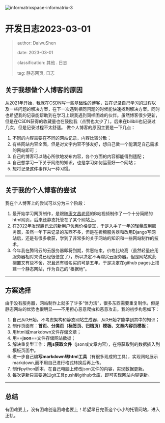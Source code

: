 ![informatrixspace-informatrix-3](https://cdn.staticaly.com/gh/DaiwuShen/daiwuImageBed@main/webP/informatrixspace-informatrix-3.4sb5etpj32f4.webp)

# 开发日志2023-03-01

> author: DaiwuShen
> 
> date: 2023-03-01
> 
> classification: 其他 . 日志
> 
> tag: 静态网页, 日志

## 关于我想做个人博客的原因

从2021年开始，我就在CSDN写一些基础性的博客，旨在记录自己学习的过程以及一些问题的解决方案，在下一次遇到相同问题的时候能快速找到解决方案。同时也希望我的记录能帮助到在学习上跟我遇到同样困难的伙伴。虽然博客很少更新，但是在CSDN获得的收藏量也在鼓励我（点赞也太少了）。后来在bilibili也记录过几次，但是记录过程不太舒适。
做个人博客的原因主要是一下几点：

1. 不同的内容需要在不同的网站记录，内容比较分散；
2. 有些网站内容全面，但是对文字内容不够友好，想自己做一个能满足自己需求的网站即可；
3. 自己的博客可以随心所欲地发布内容，各个方面的内容都能得到适配；
4. 自己想学习一下关于网络的知识，也是学习如何运营好一个网站；
5. 想将记录这件事作为一种习惯。

---

## 关于我的个人博客的尝试

我在个人博客上的尝试可以分为三个阶段：

1. 最开始学习网页制作，是跟随[康文昌老师](https://kangwenchang.com/)的B站视频制作了一个十分简陋的html网页，后来还静态托管在了某个网站上。
2. 在2022年发现腾讯云的新用户优惠价格便宜，于是入手了一年的轻量应用服务器，虽然一年下来记录的东西不多，但是在折腾服务器和改用Django写网站后，还是有很多收获，学到了非常多的关于网站的知识和一些网站制作的技术。
3. 今年我在腾讯云的云服务器即将到期，优惠结束，价格比较高（虽然轻量应用服务器相对来说已经很便宜了），所以决定不再购买云服务器。但是网站就此搁置又有些不舍，况且还有域名买的可是五年。于是决定在github pages上搭建一个静态网站，作为自己的“根据地”。

---

## 方案选择

由于没有服务器，网站制作上就多了许多“体力活”，很多东西需要重复制作。但是静态网站的优势也很明显——不用担心恶意爬虫和恶意攻击。我的初步构思如下：

1. 自己从0开始，不考虑架构和静态网站生成器，从0开始才能学到其中的知识；
2. 制作页面有：**首页、分类页（标签页、归档页）模板、文章内容页模板**；
3. 用html或markdown文件存储文章；
4. 用==**json**==文件存储网站数据；
5. 解决重复型工作：**用js获取文件**（json或文章内容），在将获取到的数据插入到模板页面中。
6. 进一步自己编**写markdown转html工具**（有很多现成的工具），实现网站展示markdown,而不用自己进行格式转换后再上传。
7. 制作python脚本，在自己电脑上修改json文件的内容，实现数据更新。
8. 每次更新只需要通过git工具push到github仓库，即可实现网站内容更新。

---

## 总结

有困难要上，没有困难创造困难也要上！希望早日完善这个小小的托管网站，进入正轨。
